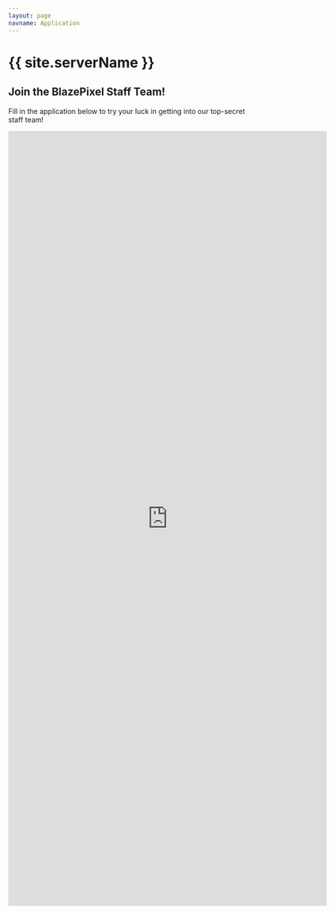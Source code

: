 ```yaml
---
layout: page
navname: Application
---
```


# {{ site.serverName }}
## Join the BlazePixel Staff Team!

Fill in the application below to try your luck in getting into our top-secret staff team!

<iframe src="https://docs.google.com/forms/d/e/1FAIpQLSfLWAQPEgWG_lAblEEG7GCLVPlxjtG-jQiaU70Zvd65J_Mo7g/viewform?embedded=true" width="640" height="1555" frameborder="0" marginheight="0" marginwidth="0">Loading…</iframe>

